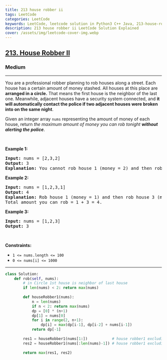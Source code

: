 ```yaml
---
title: 213 house robber ii
tags: LeetCode
categories: LeetCode
keywords: LeetCode, leetcode solution in Python3 C++ Java, 213-house-robber-ii solution
description: 213 house robber ii LeetCode Solution Explained
cover: /assets/img/leetcode-cover-img.webp
---
```



<h2><a href="https://leetcode.com/problems/house-robber-ii/">213. House Robber II</a></h2><h3>Medium</h3><hr><div><p>You are a professional robber planning to rob houses along a street. Each house has a certain amount of money stashed. All houses at this place are <strong>arranged in a circle.</strong> That means the first house is the neighbor of the last one. Meanwhile, adjacent houses have a security system connected, and&nbsp;<b>it will automatically contact the police if two adjacent houses were broken into on the same night</b>.</p>

<p>Given an integer array <code>nums</code> representing the amount of money of each house, return <em>the maximum amount of money you can rob tonight <strong>without alerting the police</strong></em>.</p>

<p>&nbsp;</p>
<p><strong>Example 1:</strong></p>

<pre><strong>Input:</strong> nums = [2,3,2]
<strong>Output:</strong> 3
<strong>Explanation:</strong> You cannot rob house 1 (money = 2) and then rob house 3 (money = 2), because they are adjacent houses.
</pre>

<p><strong>Example 2:</strong></p>

<pre><strong>Input:</strong> nums = [1,2,3,1]
<strong>Output:</strong> 4
<strong>Explanation:</strong> Rob house 1 (money = 1) and then rob house 3 (money = 3).
Total amount you can rob = 1 + 3 = 4.
</pre>

<p><strong>Example 3:</strong></p>

<pre><strong>Input:</strong> nums = [1,2,3]
<strong>Output:</strong> 3
</pre>

<p>&nbsp;</p>
<p><strong>Constraints:</strong></p>

<ul>
	<li><code>1 &lt;= nums.length &lt;= 100</code></li>
	<li><code>0 &lt;= nums[i] &lt;= 1000</code></li>
</ul>
</div>

---




```python
class Solution:
    def rob(self, nums):
        # in Circle 1st house is neighbor of last house
        if len(nums) < 2: return max(nums)
        
        def houseRobber1(nums):
            n = len(nums)
            if n < 2: return max(nums)
            dp = [0] * (n+1)
            dp[1] = nums[0]
            for i in range(2, n+1):
                dp[i] = max(dp[i-1], dp[i-2] + nums[i-1])
            return dp[-1]
        
        res1 = houseRobber1(nums[1:])           # house robber1 excluding 1st house
        res2 = houseRobber1(nums[:len(nums)-1]) # house robber1 excluding Last house
        
        return max(res1, res2)
```
